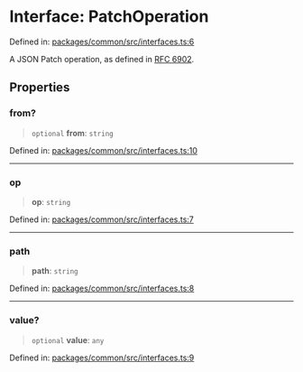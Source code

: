 # Interface: PatchOperation

Defined in: [packages/common/src/interfaces.ts:6](https://github.com/dcdpr/did-btcr2-js/blob/4a717493e735221d072999f212891939f4de3f23/packages/common/src/interfaces.ts#L6)

A JSON Patch operation, as defined in [RFC 6902](https://datatracker.ietf.org/doc/html/rfc6902).

## Properties

### from?

> `optional` **from**: `string`

Defined in: [packages/common/src/interfaces.ts:10](https://github.com/dcdpr/did-btcr2-js/blob/4a717493e735221d072999f212891939f4de3f23/packages/common/src/interfaces.ts#L10)

***

### op

> **op**: `string`

Defined in: [packages/common/src/interfaces.ts:7](https://github.com/dcdpr/did-btcr2-js/blob/4a717493e735221d072999f212891939f4de3f23/packages/common/src/interfaces.ts#L7)

***

### path

> **path**: `string`

Defined in: [packages/common/src/interfaces.ts:8](https://github.com/dcdpr/did-btcr2-js/blob/4a717493e735221d072999f212891939f4de3f23/packages/common/src/interfaces.ts#L8)

***

### value?

> `optional` **value**: `any`

Defined in: [packages/common/src/interfaces.ts:9](https://github.com/dcdpr/did-btcr2-js/blob/4a717493e735221d072999f212891939f4de3f23/packages/common/src/interfaces.ts#L9)
